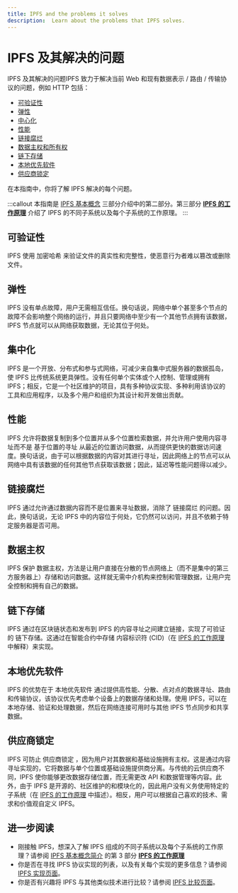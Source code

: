 ```yaml
---
title: IPFS and the problems it solves
description:  Learn about the problems that IPFS solves.
---
```


# IPFS 及其解决的问题

IPFS 及其解决的问题IPFS 致力于解决当前 Web 和现有数据表示 / 路由 / 传输协议的问题，例如 <VueCustomTooltip label="一种通过互联网传输数据的协议，主要用于 Web 浏览。它支持客户端（例如 Web 浏览器）和服务器之间的通信，其中客户端发送请求，服务器返回包含请求信息的响应。" underlined multiline is-medium>HTTP</VueCustomTooltip> 包括：

- [可验证性](#verifiability)
- [弹性](#resilience)
- [中心化](#centralization)
- [性能](#performance)
- [链接腐烂](#link-rot)
- [数据主权和所有权](#data-sovereignty)
- [链下存储](#off-chain-storage)
- [本地优先软件](#local-first-software)
- [供应商锁定](#vendor-lock-in)

在本指南中，你将了解 IPFS 解决的每个问题。

:::callout
本指南是 [IPFS 基本概念](../concepts/README.md#learn-the-basics) 三部分介绍中的第二部分。第三部分 [**IPFS 的工作原理**](../concepts/how-ipfs-works.md) 介绍了 IPFS 的不同子系统以及每个子系统的工作原理。
:::

## 可验证性

IPFS 使用 <VueCustomTooltip label="一个接受任意输入（内容）并返回固定长度值的函数。完全相同的输入数据将始终生成与输出相同的哈希值。有许多哈希算法。" underlined multiline is-medium>加密哈希</VueCustomTooltip> 来验证文件的真实性和完整性，使恶意行为者难以篡改或删除文件。

## 弹性

IPFS 没有单点故障，用户无需相互信任。换句话说，网络中单个甚至多个节点的故障不会影响整个网络的运行，并且只要网络中至少有一个其他节点拥有该数据，IPFS 节点就可以从网络获取数据，无论其位于何处。
## 集中化

IPFS 是一个开放、分布式和参与式网络，可减少来自集中式服务器的数据孤岛，使 IPFS 比传统系统更具弹性。没有任何单个实体或个人控制、管理或拥有 IPFS；相反，它是一个社区维护的项目，具有多种协议实现、多种利用该协议的工具和应用程序，以及多个用户和组织为其设计和开发做出贡献。

## 性能

IPFS 允许将数据复制到多个位置并从多个位置检索数据，并允许用户使用内容寻址而不是 <VueCustomTooltip label="Data determined and linked to by its location. An example is HTTP." underlined multiline>基于位置的寻址</VueCustomTooltip> 从最近的位置访问数据，从而提供更快的数据访问速度。换句话说，由于可以根据数据的内容对其进行寻址，因此网络上的节点可以从网络中具有该数据的任何其他节点获取该数据；因此，延迟等性能问题得以减少。

## 链接腐烂

IPFS 通过允许通过数据内容而不是位置来寻址数据，消除了 <VueCustomTooltip label="由于资源重新定位到新地址或资源永久不可用，超链接随着时间的推移不再指向其目标文件、网页或服务器的趋势。" underlined multiline>链接腐烂</VueCustomTooltip> 的问题。因此，换句话说，无论 IPFS 中的内容位于何处，它仍然可以访问，并且不依赖于特定服务器是否可用。

## 数据主权

IPFS 保护 <VueCustomTooltip label="个人或组织可以控制自己的数据并能够确定谁可以访问和使用这些数据的想法。" underlined multiline is-medium>数据主权</VueCustomTooltip>，方法是让用户直接在分散的节点网络上（而不是集中的第三方服务器上）存储和访问数据。这样就无需中介机构来控制和管理数据，让用户完全控制和拥有自己的数据。

## 链下存储

IPFS 通过在区块链状态和发布到 IPFS 的内容寻址之间建立链接，实现了可验证的 <VueCustomTooltip label="区块链之外的存储，用于存储区块链处理的数据。用于存储无法直接存储在区块链上的大量数据，从而提高可扩展性和效率。" underlined multiline is-medium>链下存储</VueCustomTooltip>。这通过在智能合约中存储 <VueCustomTooltip label="用于指向 IPFS 中数据的地址，基于内容本身，而不是位置。" underlined multiline is-medium>内容标识符 (CID)</VueCustomTooltip>（在 [IPFS 的工作原理](../concepts/how-ipfs-works.md#content-identifier-cid) 中解释）来实现。

## 本地优先软件

IPFS 的优势在于 <VueCustomTooltip label="在本地存储和处理数据，然后在网络连接可用时与其他设备同步和共享的软件。通过将数据保持在本地，本地优先软件减少了对互联网连接的依赖，并强调了数据主权和隐私。" underlined multiline is-medium>本地优先软件</VueCustomTooltip> 通过提供高性能、分散、点对点的数据寻址、路由和传输协议，该协议优先考虑单个设备上的数据存储和处理。使用 IPFS，可以在本地存储、验证和处理数据，然后在网络连接可用时与其他 IPFS 节点同步和共享数据。

## 供应商锁定

IPFS 可防止 <VueCustomTooltip label="当用户被迫继续使用产品（例如云计算服务）时，因为切换到另一个供应商是不切实际的、昂贵的、法律上受限制的或技术上不简单/不兼容的。" underlined multiline is-medium>供应商锁定</VueCustomTooltip> ，因为用户对其数据和基础设施拥有主权。这是通过内容寻址实现的，它将数据与单个位置或基础设施提供商分离。与传统的云供应商不同，IPFS 使你能够更改数据存储位置，而无需更改 API 和数据管理等内容。此外，由于 IPFS 是开源的、社区维护的和模块化的，因此用户没有义务使用特定的子系统（在 [IPFS 的工作原理](../concepts/how-ipfs-works.md) 中描述）。相反，用户可以根据自己喜欢的技术、需求和价值观自定义 IPFS。

## 进一步阅读

- 刚接触 IPFS，想深入了解 IPFS 组成的不同子系统以及每个子系统的工作原理？请参阅 [IPFS 基本概念简介](README.md#learn-the-basics) 的第 3 部分 [**IPFS 的工作原理**](how-ipfs-works.md)
- 你是否在寻找 IPFS 协议实现的列表，以及有关每个实现的更多信息？请参阅 [IPFS 实现页面](ipfs-implementations.md)。
- 你是否有兴趣将 IPFS 与其他类似技术进行比较？请参阅 [IPFS 比较页面](comparisons.md)。
